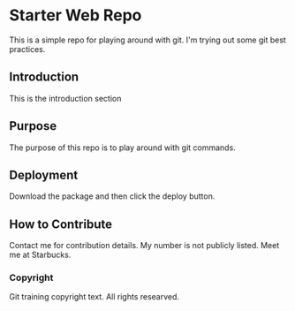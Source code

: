 # Starter Web Repo

This is a simple repo for playing around with git. I'm trying out some git best practices.

## Introduction

This is the introduction section

## Purpose

The purpose of this repo is to play around with git commands. 

## Deployment

Download the package and then click the deploy button.

## How to Contribute
Contact me for contribution details. My number is not publicly listed. Meet me at Starbucks. 

### Copyright
Git training copyright text. All rights researved.